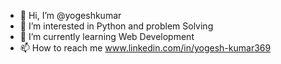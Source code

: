 - 👋 Hi, I’m @yogeshkumar
- 👀 I’m interested in Python and problem Solving
- 🌱 I’m currently learning Web Development
- 📫 How to reach me www.linkedin.com/in/yogesh-kumar369

<!---
yogesh00921/yogesh00921 is a ✨ special ✨ repository because its `README.md` (this file) appears on your GitHub profile.
You can click the Preview link to take a look at your changes.
--->
